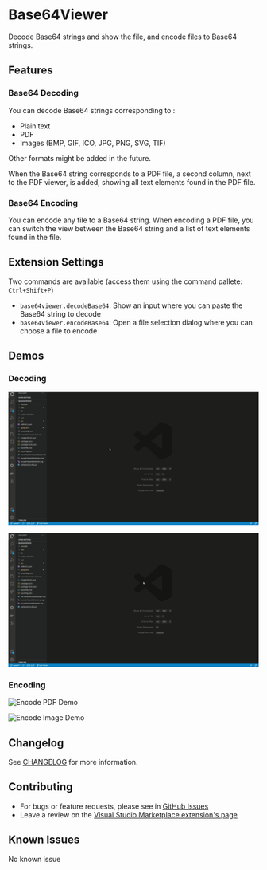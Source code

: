 # Base64Viewer

Decode Base64 strings and show the file, and encode files to Base64 strings.

## Features

### Base64 Decoding

You can decode Base64 strings corresponding to :

- Plain text
- PDF
- Images (BMP, GIF, ICO, JPG, PNG, SVG, TIF)

Other formats might be added in the future.

When the Base64 string corresponds to a PDF file, a second column, next to the PDF viewer, is added, showing all text elements found in the PDF file.

### Base64 Encoding

You can encode any file to a Base64 string.
When encoding a PDF file, you can switch the view between the Base64 string and a list of text elements found in the file.

## Extension Settings

Two commands are available (access them using the command pallete: `Ctrl+Shift+P`)

- `base64viewer.decodeBase64`: Show an input where you can paste the Base64 string to decode
- `base64viewer.encodeBase64`: Open a file selection dialog where you can choose a file to encode

## Demos

### Decoding

![Decode PDF Demo](demo/base64Viewer-decode-pdf-demo.gif)

![Decode Image Demo](demo/base64Viewer-decode-image-demo.gif)

### Encoding

![Encode PDF Demo](demo/base64Viewer-encode-pdf-demo.gif)

![Encode Image Demo](demo/base64Viewer-encode-image-demo.gif)

## Changelog

See [CHANGELOG](CHANGELOG.md) for more information.

## Contributing

- For bugs or feature requests, please see in [GitHub Issues](https://github.com/JasonMejane/vscode-base64viewer/issues)
- Leave a review on the [Visual Studio Marketplace extension's page](https://marketplace.visualstudio.com/items?itemName=JasonMejane.base64viewer)

## Known Issues

No known issue
